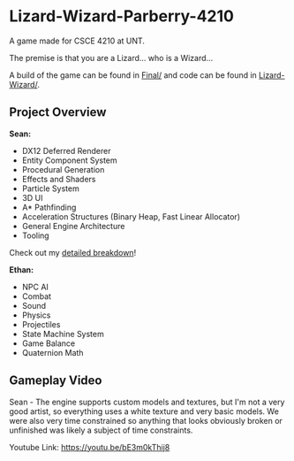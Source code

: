 # Lizard-Wizard-Parberry-4210
A game made for CSCE 4210 at UNT.

The premise is that you are a Lizard... who is a Wizard...

A build of the game can be found in [Final/](Final) and code can be found in [Lizard-Wizard/](Lizard-Wizard).

## Project Overview
**Sean:**
- DX12 Deferred Renderer
- Entity Component System
- Procedural Generation
- Effects and Shaders
- Particle System
- 3D UI
- A* Pathfinding
- Acceleration Structures (Binary Heap, Fast Linear Allocator)
- General Engine Architecture
- Tooling

Check out my [detailed breakdown](https://windowsvista42.github.io/projects/lizard-wizard/)!

**Ethan:**
- NPC AI
- Combat
- Sound
- Physics
- Projectiles
- State Machine System
- Game Balance
- Quaternion Math

## Gameplay Video
Sean - The engine supports custom models and textures, but I'm not a very good artist, so everything uses a white texture and very basic models. We were also very time constrained so anything that looks obviously broken or unfinished was likely a subject of time constraints.

Youtube Link: https://youtu.be/bE3m0kThij8
